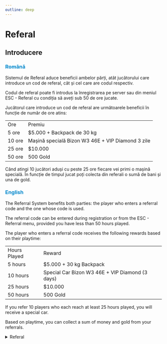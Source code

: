 ```yaml
---
outline: deep
---
```


# Referal

## Introducere

### <span style="color: #0088CC">Română</span>

Sistemul de Referal aduce beneficii ambelor părți, atât jucătorului care introduce un cod de referal, cât și cel care are codul respectiv.

Codul de referal poate fi introdus la înregistrarea pe server sau din meniul ESC - Referal cu condiția să aveți sub 50 de ore jucate.

Jucătorul care introduce un cod de referal are următoarele beneficii în funcție de număr de ore atins:
<table>
    <tr>
        <td>Ore</td>
        <td>Premiu</td>
    </tr>
    <tr>
        <td>5 ore</td>
        <td>$5.000 + Backpack de 30 kg</td>
    </tr>
    <tr>
        <td>10 ore</td>
        <td>Mașină specială Bizon W3 46E + VIP Diamond 3 zile</td>
    </tr>
    <tr>
        <td>25 ore</td>
        <td>$10.000</td>
    </tr>
    <tr>
        <td>50 ore</td>
        <td>500 Gold</td>
    </tr>
</table>

Când atingi 10 jucători aduși cu peste 25 ore fiecare vei primi o mașină specială.
În funcție de timpul jucat poți colecta din referali o sumă de bani și una de gold.

### <span style="color: #0088CC">English</span>

The Referral System benefits both parties: the player who enters a referral code and the one whose code is used.

The referral code can be entered during registration or from the ESC - Referral menu, provided you have less than 50 hours played.

The player who enters a referral code receives the following rewards based on their playtime:
<table>
    <tr>
        <td>Hours Played</td>
        <td>Reward</td>
    </tr>
    <tr>
        <td>5 hours</td>
        <td>$5.000 + 30 kg Backpack</td>
    </tr>
    <tr>
        <td>10 hours</td>
        <td>Special Car Bizon W3 46E + VIP Diamond (3 days)</td>
    </tr>
    <tr>
        <td>25 hours</td>
        <td>$10.000</td>
    </tr>
    <tr>
        <td>50 hours</td>
        <td>500 Gold</td>
    </tr>
</table>

If you refer 10 players who each reach at least 25 hours played, you will receive a special car.

Based on playtime, you can collect a sum of money and gold from your referrals.

<details>
  <summary>Referal</summary>
  <img src="https://v.b-zone.ro/images/wiki/referal.png" alt="Referal">
</details>